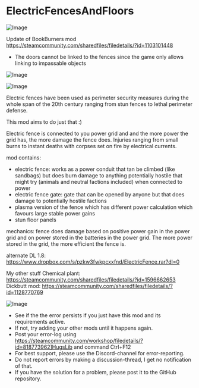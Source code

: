 # ElectricFencesAndFloors

![Image](https://i.imgur.com/buuPQel.png)

Update of BookBurners mod
https://steamcommunity.com/sharedfiles/filedetails/?id=1103101448

- The doors cannot be linked to the fences since the game only allows linking to impassable objects

![Image](https://i.imgur.com/pufA0kM.png)

	
![Image](https://i.imgur.com/Z4GOv8H.png)


Electric fences have been used as perimeter security measures during the whole span of the 20th century ranging from stun fences to lethal perimeter defense.

This mod aims to do just that :)

Electric fence is connected to you power grid and and the more power the grid has, the more damage the fence does. Injuries ranging from small burns to instant deaths with corpses set on fire by electrical currents.

mod contains:
- electric fence: works as a power conduit that tan be climbed (like sandbags) but does burn damage to anything potentially hostile that might try (animals and neutral factions included) when connected to power
- electric fence gate: gate that can be opened by anyone but that does damage to potentially hostile factions
- plasma version of the fence which has different power calculation which favours large stable power gains
- stun floor panels

mechanics:
fence does damage based on positive power gain in the power grid and on power stored in the batteries in the power grid. The more power stored in the grid, the more efficient the fence is.

alternate DL 1.8: https://www.dropbox.com/s/pzkw3fwkpcxxfnd/ElectricFence.rar?dl=0

My other stuff
Chemical plant: https://steamcommunity.com/sharedfiles/filedetails/?id=1596662653
Dickbutt mod: https://steamcommunity.com/sharedfiles/filedetails/?id=1128770769


![Image](https://i.imgur.com/PwoNOj4.png)



-  See if the the error persists if you just have this mod and its requirements active.
-  If not, try adding your other mods until it happens again.
-  Post your error-log using https://steamcommunity.com/workshop/filedetails/?id=818773962]HugsLib and command Ctrl+F12
-  For best support, please use the Discord-channel for error-reporting.
-  Do not report errors by making a discussion-thread, I get no notification of that.
-  If you have the solution for a problem, please post it to the GitHub repository.




